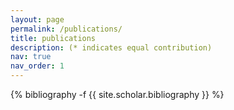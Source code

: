 ```yaml
---
layout: page
permalink: /publications/
title: publications
description: (* indicates equal contribution)
nav: true
nav_order: 1
---
```

<!-- _pages/publications.md -->
<div class="publications">

{% bibliography -f {{ site.scholar.bibliography }} %}

</div>
